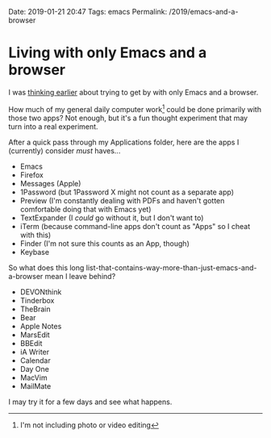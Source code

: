 Date: 2019-01-21 20:47
Tags: emacs
Permalink: /2019/emacs-and-a-browser


# Living with only Emacs and a browser

I was [thinking
earlier](https://rudimentarylathe.org/#2019.01.21%20-%20Possible%20experiment%3A%20Emacs%20and%20a%20browser)
about trying to get by with only Emacs and a browser.

How much of my general daily computer work[^photos] could be done primarily with those
two apps? Not enough, but it's a fun thought experiment that
may turn into a real experiment.

After a quick pass through my Applications folder, here are the apps I
(currently) consider _must_ haves...

- Emacs
- Firefox
- Messages (Apple)
- 1Password (but 1Password X might not count as a separate app)
- Preview (I'm constantly dealing with PDFs and haven't gotten
  comfortable doing that with Emacs yet)
- TextExpander (I _could_ go without it, but I don't want to)
- iTerm (because command-line apps don't count as "Apps" so I cheat
  with this)
- Finder (I'm not sure this counts as an App, though)
- Keybase

So what does this
long list-that-contains-way-more-than-just-emacs-and-a-browser mean I
leave behind?

- DEVONthink
- Tinderbox
- TheBrain
- Bear
- Apple Notes
- MarsEdit
- BBEdit
- iA Writer
- Calendar
- Day One
- MacVim
- MailMate

I may try it for a few days and see what happens.



[^photos]: I'm not including photo or video editing
